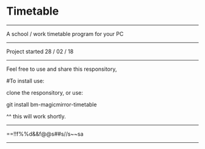 # Timetable
***********************************************************
A school / work timetable program for your PC
***********************************************************
Project started 28 / 02 / 18
***********************************************************
Feel free to use and share this responsitory,

#To install use:

clone the responsitory, or use:

git install bm-magicmirror-timetable

^^ this will work shortly.

***********************************************************
==!!f%%d&&f@@s##s//s~~sa
***********************************************************
